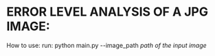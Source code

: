 # ERROR LEVEL ANALYSIS OF A JPG IMAGE:

How to use:
run: python main.py --image_path *path of the input image*

